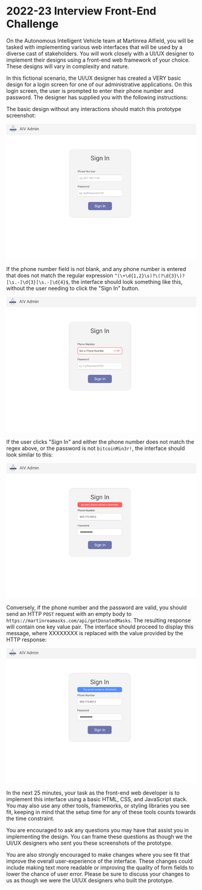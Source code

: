 # 2022-23 Interview Front-End Challenge

On the Autonomous Intelligent Vehicle team at Martinrea Alfield, you will be tasked with implementing various web interfaces that will be used by a diverse cast of stakeholders. You will work closely with a UI/UX designer to implement their designs using a front-end web framework of your choice. These designs will vary in complexity and nature.

In this fictional scenario, the UI/UX designer has created a VERY basic design for a login screen for one of our administrative applications. On this login screen, the user is prompted to enter their phone number and password. The designer has supplied you with the following instructions:

The basic design without any interactions should match this prototype screenshot:

![Basic Design](ss1.png)

If the phone number field is not blank, and any phone number is entered that does not match the regular expression `^(\+\d{1,2}\s)?\(?\d{3}\)?[\s.-]\d{3}[\s.-]\d{4}$`, the interface should look something like this, without the user needing to click the "Sign In" button.

![Invalid Password](ss2.png)

If the user clicks "Sign In" and either the phone number does not match the regex above, or the password is not `bitcoinMin3r!`, the interface should look similar to this:

![Invalid Credentials](ss3.png)

Conversely, if the phone number and the password are valid, you should send an HTTP `POST` request with an empty body to `https://martinreamasks.com/api/getDonatedMasks`. The resulting response will contain one key value pair. The interface should proceed to display this message, where XXXXXXXX is replaced with the value provided by the HTTP response:

![Invalid Credentials](ss4.png)

In the next 25 minutes, your task as the front-end web developer is to implement this interface using a basic HTML, CSS, and JavaScript stack. You may also use any other tools, frameworks, or styling libraries you see fit, keeping in mind that the setup time for any of these tools counts towards the time constraint.

You are encouraged to ask any questions you may have that assist you in implementing the design. You can frame these questions as though we the UI/UX designers who sent you these screenshots of the prototype.

You are also strongly encouraged to make changes where you see fit that improve the overall user-experience of the interface. These changes could include making text more readable or improving the quality of form fields to lower the chance of user error. Please be sure to discuss your changes to us as though we were the UI/UX designers who built the prototype.
